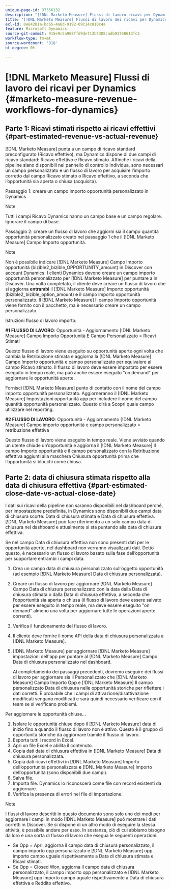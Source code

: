 ```yaml
---
unique-page-id: 37356132
description: "[!DNL Marketo Measure] Flussi di lavoro ricavi per Dynamics - [!DNL Marketo Measure]"
title: "[!DNL Marketo Measure] Flussi di lavoro dei ricavi per Dynamics"
exl-id: 0e64201a-bc65-4a6d-9192-09c14c810c4a
feature: Microsoft Dynamics
source-git-commit: 915e9c5a968ffd9de713b4308cadb91768613fc5
workflow-type: tm+mt
source-wordcount: '818'
ht-degree: 0%

---
```


# [!DNL Marketo Measure] Flussi di lavoro dei ricavi per Dynamics {#marketo-measure-revenue-workflows-for-dynamics}

## Parte 1: Ricavi stimati rispetto ai ricavi effettivi {#part-estimated-revenue-vs-actual-revenue}

[!DNL Marketo Measure] punta a un campo di ricavo standard preconfigurato (Ricavo effettivo), ma Dynamics dispone di due campi di ricavo standard: Ricavo effettivo e Ricavo stimato. Affinché i ricavi della pipeline siano disponibili nel pannello di controllo Individua, sono necessari un campo personalizzato e un flusso di lavoro per acquisire l’importo corretto dal campo Ricavo stimato o Ricavo effettivo, a seconda che l’opportunità sia aperta o chiusa (acquisita).

Passaggio 1: creare un campo importo opportunità personalizzato in Dynamics

>[!NOTE]
>
>Tutti i campi Ricavo Dynamics hanno un campo base e un campo regolare. Ignorare il campo di base.

Passaggio 2: creare un flusso di lavoro che aggiorni sia il campo quantità opportunità personalizzato creato nel passaggio 1 che il [!DNL Marketo Measure] Campo Importo opportunità.

>[!NOTE]
>
>Non è possibile indicare [!DNL Marketo Measure] Campo Importo opportunità (bizible2_bizible_OPPORTUNITY_amount) in Discover con account Dynamics. I clienti Dynamics devono creare un campo importo opportunità personalizzato per [!DNL Marketo Measure] per puntare a in Discover. Una volta completato, il cliente deve creare un flusso di lavoro che si aggiorna **entrambi** il [!DNL Marketo Measure] Importo opportunità (bizible2_bizible_option_amount) **e** il campo importo opportunità personalizzato. Il [!DNL Marketo Measure] Il campo Importo opportunità viene fornito con il pacchetto, ma è necessario creare un campo personalizzato.

Istruzioni flusso di lavoro importo:

**#1 FLUSSO DI LAVORO**: Opportunità - Aggiornamento [!DNL Marketo Measure] Campo Importo Opportunità E Campo Personalizzato = Ricavi Stimati

Questo flusso di lavoro viene eseguito su opportunità aperte ogni volta che cambia la Retribuzione stimata e aggiorna la [!DNL Marketo Measure] Campo Importo opportunità e campo personalizzato per equivalere al campo Ricavo stimato. Il flusso di lavoro deve essere impostato per essere eseguito in tempo reale, ma può anche essere eseguito &quot;on demand&quot; per aggiornare le opportunità aperte.

Fornisci [!DNL Marketo Measure] punto di contatto con il nome del campo importo opportunità personalizzato. Aggiorneranno il [!DNL Marketo Measure] Impostazioni opportunità app per includere il nome del campo quantità opportunità personalizzato. Questo dirà a Scopri quale campo utilizzare nel reporting.

**#2 FLUSSO DI LAVORO**: Opportunità - Aggiornamento [!DNL Marketo Measure] Campo importo opportunità e campo personalizzato = retribuzione effettiva

Questo flusso di lavoro viene eseguito in tempo reale. Viene avviato quando un utente chiude un’opportunità e aggiorna il [!DNL Marketo Measure] Il campo Importo opportunità e il campo personalizzato con la Retribuzione effettiva aggiunti alla maschera Chiusura opportunità prima che l’opportunità si blocchi come chiusa.

## Parte 2: data di chiusura stimata rispetto alla data di chiusura effettiva {#part-estimated-close-date-vs-actual-close-date}

I dati sui ricavi della pipeline non saranno disponibili nel dashboard perché, per impostazione predefinita, in Dynamics sono disponibili due campi data di chiusura scorte: Data di chiusura stimata e Data di chiusura effettiva. [!DNL Marketo Measure] può fare riferimento a un solo campo data di chiusura nel dashboard e attualmente si sta puntando alla data di chiusura effettiva.

Se nel campo Data di chiusura effettiva non sono presenti dati per le opportunità aperte, nel dashboard non verranno visualizzati dati. Detto questo, è necessario un flusso di lavoro basato sulla fase dell’opportunità per supportare entrambi i campi data.

1. Crea un campo data di chiusura personalizzato sull’oggetto opportunità (ad esempio [!DNL Marketo Measure] Data di chiusura personalizzata).
1. Creare un flusso di lavoro per aggiornare [!DNL Marketo Measure] Campo Data di chiusura personalizzato con la data dalla Data di chiusura stimata o dalla Data di chiusura effettiva, a seconda che l’opportunità sia aperta o chiusa (il flusso di lavoro deve essere salvato per essere eseguito in tempo reale, ma deve essere eseguito &quot;on demand&quot; almeno una volta per aggiornare tutte le operazioni aperte correnti).
1. Verifica il funzionamento del flusso di lavoro.
1. Il cliente deve fornire il nome API della data di chiusura personalizzata a [!DNL Marketo Measure].
1. [!DNL Marketo Measure] per aggiornare [!DNL Marketo Measure] impostazioni dell&#39;app per puntare al [!DNL Marketo Measure] Campo Data di chiusura personalizzato nel dashboard.

   Al completamento dei passaggi precedenti, dovremo eseguire dei flussi di lavoro per aggiornare sia il Personalizzato che [!DNL Marketo Measure] Campo Importo Opp e [!DNL Marketo Measure] Il campo personalizzato Data di chiusura nelle opportunità storiche per riflettere i dati corretti. È probabile che i campi di attivazione/disattivazione modificati vengano modificati e sarà quindi necessario verificare con il team se si verificano problemi.

Per aggiornare le opportunità chiuse...

1. Isolare le opportunità chiuse dopo il [!DNL Marketo Measure] data di inizio fino a quando il flusso di lavoro non è attivo. Questo è il gruppo di opportunità storiche da aggiornare tramite il flusso di lavoro.
1. Esporta tutti i record in Excel.
1. Apri un file Excel e abilita il contenuto.
1. Copia dati data di chiusura effettiva in [!DNL Marketo Measure] Data di chiusura personalizzata.
1. Copia dati ricavi effettivi in [!DNL Marketo Measure] Importo dell’opportunità personalizzata **e** [!DNL Marketo Measure] Importo dell’opportunità (sono disponibili due campi).
1. Salva file.
1. Importa file. Dynamics lo riconoscerà come file con record esistenti da aggiornare.
1. Verifica la presenza di errori nel file di importazione.

>[!NOTE]
>
>I flussi di lavoro descritti in questo documento sono solo uno dei modi per aggiornare i campi in modo [!DNL Marketo Measure] può mostrare i dati corretti in Discover. Se si dispone di un altro modo di eseguire la stessa attività, è possibile andare per esso. In sostanza, ciò di cui abbiamo bisogno da loro è una sorta di flusso di lavoro che esegua le seguenti operazioni:
>
> * Se Opp = Apri, aggiorna il campo data di chiusura personalizzato, il campo importo opp personalizzato e [!DNL Marketo Measure] opp importo campo uguale rispettivamente a Data di chiusura stimata e Ricavi stimati.
> * Se Opp = Closed Won, aggiorna il campo data di chiusura personalizzato, il campo importo opp personalizzato e [!DNL Marketo Measure] opp importo campo uguale rispettivamente a Data di chiusura effettiva e Reddito effettivo.
